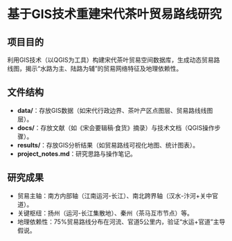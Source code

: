 # 基于GIS技术重建宋代茶叶贸易路线研究

## 项目目的
利用GIS技术（以QGIS为工具）构建宋代茶叶贸易空间数据库，生成动态贸易路线图，揭示“水路为主、陆路为辅”的贸易网络特征及地理依赖性。

## 文件结构
- **data/**：存放GIS数据（如宋代行政边界、茶叶产区点图层、贸易路线线图层）。
- **docs/**：存放文献（如《宋会要辑稿·食货》摘录）与技术文档（QGIS操作步骤）。
- **results/**：存放GIS分析结果（如贸易路线可视化地图、统计图表）。
- **project_notes.md**：研究思路与操作笔记。

## 研究成果
- 贸易主轴：南方内部轴（江南运河-长江）、南北跨界轴（汉水-汴河+关中官道）。
- 关键枢纽：扬州（运河-长江集散地）、秦州（茶马互市节点）等。
- 地理依赖性：75%贸易路线分布在河流、官道5公里内，验证“水运+官道”主导假说。
